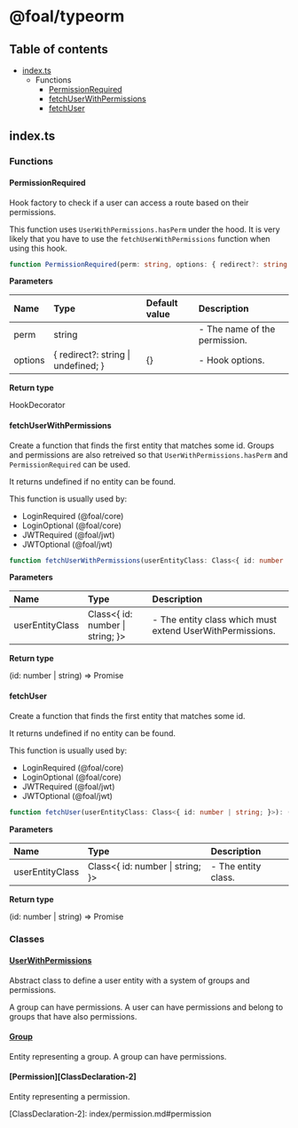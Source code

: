 # @foal/typeorm

## Table of contents

* [index.ts](index-6.md#indexts)
  * Functions
    * [PermissionRequired](index-6.md#permissionrequired)
    * [fetchUserWithPermissions](index-6.md#fetchuserwithpermissions)
    * [fetchUser](index-6.md#fetchuser)

## index.ts

### Functions

#### PermissionRequired

Hook factory to check if a user can access a route based on their permissions.

This function uses `UserWithPermissions.hasPerm` under the hood. It is very likely that you have to use the `fetchUserWithPermissions` function when using this hook.

```typescript
function PermissionRequired(perm: string, options: { redirect?: string | undefined; } = {}): HookDecorator;
```

**Parameters**

| Name | Type | Default value | Description |
| :--- | :--- | :--- | :--- |
| perm | string |  | - The name of the permission. |
| options | { redirect?: string \| undefined; } | {} | - Hook options. |

**Return type**

HookDecorator

#### fetchUserWithPermissions

Create a function that finds the first entity that matches some id. Groups and permissions are also retreived so that `UserWithPermissions.hasPerm` and `PermissionRequired` can be used.

It returns undefined if no entity can be found.

This function is usually used by:

* LoginRequired \(@foal/core\)
* LoginOptional \(@foal/core\)
* JWTRequired \(@foal/jwt\)
* JWTOptional \(@foal/jwt\)

```typescript
function fetchUserWithPermissions(userEntityClass: Class<{ id: number | string; }>): (id: number | string) => Promise<any>;
```

**Parameters**

| Name | Type | Description |
| :--- | :--- | :--- |
| userEntityClass | Class&lt;{ id: number \| string; }&gt; | - The entity class which must extend UserWithPermissions. |

**Return type**

\(id: number \| string\) =&gt; Promise

#### fetchUser

Create a function that finds the first entity that matches some id.

It returns undefined if no entity can be found.

This function is usually used by:

* LoginRequired \(@foal/core\)
* LoginOptional \(@foal/core\)
* JWTRequired \(@foal/jwt\)
* JWTOptional \(@foal/jwt\)

```typescript
function fetchUser(userEntityClass: Class<{ id: number | string; }>): (id: number | string) => Promise<any>;
```

**Parameters**

| Name | Type | Description |
| :--- | :--- | :--- |
| userEntityClass | Class&lt;{ id: number \| string; }&gt; | - The entity class. |

**Return type**

\(id: number \| string\) =&gt; Promise

### Classes

#### [UserWithPermissions](https://github.com/FoalTS/foal/tree/8a1684e8c8554bf791c22800d1f92a136825a7d3/docs/api/typeorm/api/index/userwithpermissions.md#userwithpermissions)

Abstract class to define a user entity with a system of groups and permissions.

A group can have permissions. A user can have permissions and belong to groups that have also permissions.

#### [Group](https://github.com/FoalTS/foal/tree/8a1684e8c8554bf791c22800d1f92a136825a7d3/docs/api/typeorm/api/index/group.md#group)

Entity representing a group. A group can have permissions.

#### \[Permission\]\[ClassDeclaration-2\]

Entity representing a permission.

\[ClassDeclaration-2\]: index/permission.md\#permission

